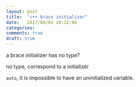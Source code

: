 ```yaml
---
layout: post
title:  "c++ brace initializer"
date:   2017/04/02 20:22:06
categories:
comments: true
draft: true
---
```


a brace initializer has no type?

no type, correspond to a initializer

`auto`, it is impossible to have an uninitialized variable.
